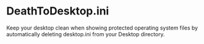 DeathToDesktop.ini
==================

Keep your desktop clean when showing protected operating system files by automatically deleting desktop.ini from your Desktop directory.